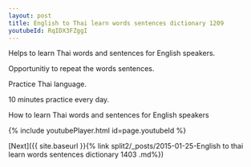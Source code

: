 ```yaml
---
layout: post
title: English to Thai learn words sentences dictionary 1209 
youtubeId: RqIDX3FZggI
---
```

 
 
Helps to learn Thai words and sentences for English speakers.

Opportunitiy to repeat the words sentences. 

Practice Thai language. 
 
10 minutes practice every day. 
 
How to learn Thai words and sentences for English speakers 
 
{% include youtubePlayer.html id=page.youtubeId %}
 
 
[Next]({{ site.baseurl }}{% link  split2/_posts/2015-01-25-English to thai learn words sentences dictionary 1403 .md%})
 
